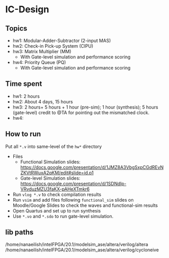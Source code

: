 # IC-Design
## Topics
- hw1: Modular-Adder-Subtractor (2-input MAS)
- hw2: Check-in Pick-up System (CIPU)
- hw3: Matrix Multiplier (MM)
    - With Gate-level simulation and performance scoring
- hw4: Priority Queue (PQ)
    - With Gate-level simulation and performance scoring

## Time spent
- hw1: 2 hours
- hw2: About 4 days, 15 hours
- hw3: 2 hours+ 5 hours + 1 hour (pre-sim); 1 hour (synthesis); 5 hours (gate-level) credit to @TA for pointing out the mismatched clock.
- hw4:

## How to run
Put all `*.v` into same-level of the `hw*` directory
- Files
    - Functional Simulation slides: https://docs.google.com/presentation/d/1JMZ8A3VbgSxpCGdREvNZKVtRWuxA2qKM/edit#slide=id.p1
    - Gate-level Simulation slides: https://docs.google.com/presentation/d/1SDNdIp-VRvduzMZU3faKX-pAHeXTmkr6
- Run `vlog *.v` to check compilation results
- Run `vsim` and add files following `functional_sim` slides on Moodle/Google Slides to check the waves and functional-sim results
- Open Quartus and set up to run synthesis
- Use `*.vo` and `*.sdo` to run gate-level simulation.


## lib paths
/home/nanaeilish/intelFPGA/20.1/modelsim_ase/altera/verilog/altera
/home/nanaeilish/intelFPGA/20.1/modelsim_ase/altera/verilog/cycloneive

